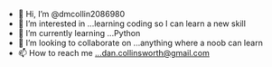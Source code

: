 - 👋 Hi, I’m @dmcollin2086980
- 👀 I’m interested in ...learning coding so I can learn a new skill
- 🌱 I’m currently learning ...Python
- 💞️ I’m looking to collaborate on ...anything where a noob can learn
- 📫 How to reach me ...dan.collinsworth@gmail.com

<!---
dmcollin2086980/dmcollin2086980 is a ✨ special ✨ repository because its `README.md` (this file) appears on your GitHub profile.
You can click the Preview link to take a look at your changes.
--->
